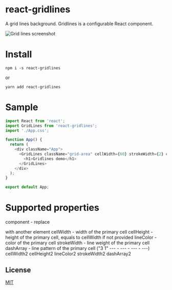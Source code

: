 # react-gridlines
A grid lines background. Gridlines is a configurable React component.

![Grid lines screenshot](https://github.com/alfed7/gridlines/docs/images/gridlines.png "Grid lines screenshot")

# Install
```
npm i -s react-gridlines
```
or
```
yarn add react-gridlines
```

# Sample

```javascript
import React from 'react';
import GridLines from 'react-gridlines';
import './App.css';

function App() {
  return (
    <div className="App">
      <GridLines className="grid-area" cellWidth={60} strokeWidth={2} cellWidth2={12}>
        <h1>Gridlines demo</h1>
      </GridLines>
    </div>
  );
}

export default App;
```

# Supported properties

component - replace <div> with another element
cellWidth - width of the primary cell
cellHeight - height of the primary cell, equals to cellWidth if not provided
lineColor - color of the primary cell
strokeWidth - line weight of the primary cell
dashArray - line pattern of the primary cell ("3 1" --- - --- - --- - ---)
cellWidth2
cellHeight2
lineColor2
strokeWidth2
dashArray2

## License
[MIT](https://couto.mit-license.org/)